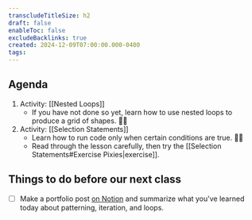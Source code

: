 ```yaml
---
transcludeTitleSize: h2
draft: false
enableToc: false
excludeBacklinks: true
created: 2024-12-09T07:00:00.000-0400
tags:
---
```

## Agenda
1. Activity: [[Nested Loops]]
	- If you have not done so yet, learn how to use nested loops to produce a grid of shapes. 💪🏼	
2. Activity: [[Selection Statements]]
	- Learn how to run code only when certain conditions are true. 🤘🏼
	- Read through the lesson carefully, then try the [[Selection Statements#Exercise Pixies|exercise]].

## Things to do before our next class
- [ ] Make a portfolio post [on Notion](https://notion.so) and summarize what you've learned today about patterning, iteration, and loops.